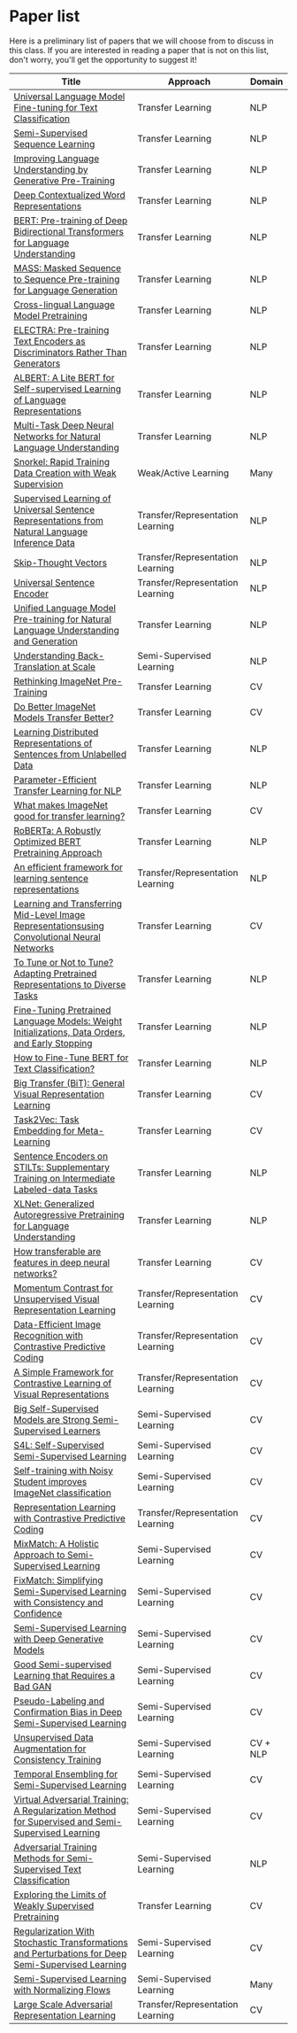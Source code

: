 # Paper list

Here is a preliminary list of papers that we will choose from to discuss in this class.
If you are interested in reading a paper that is not on this list, don't worry, you'll get the opportunity to suggest it!

| **Title** | **Approach** | **Domain** |
|---|---|---|
| [Universal Language Model Fine-tuning for Text Classification](https://arxiv.org/abs/1801.06146) | Transfer Learning | NLP |
| [Semi-Supervised Sequence Learning](https://arxiv.org/abs/1511.01432) | Transfer Learning | NLP |
| [Improving Language Understanding by Generative Pre-Training](https://s3-us-west-2.amazonaws.com/openai-assets/research-covers/language-unsupervised/language_understanding_paper.pdf) | Transfer Learning | NLP |
| [Deep Contextualized Word Representations](https://arxiv.org/abs/1802.05365) | Transfer Learning | NLP |
| [BERT: Pre-training of Deep Bidirectional Transformers for Language Understanding](https://arxiv.org/abs/1810.04805) | Transfer Learning | NLP |
| [MASS: Masked Sequence to Sequence Pre-training for Language Generation](https://arxiv.org/abs/1905.02450) | Transfer Learning | NLP |
| [Cross-lingual Language Model Pretraining](https://arxiv.org/abs/1901.07291) | Transfer Learning | NLP |
| [ELECTRA: Pre-training Text Encoders as Discriminators Rather Than Generators](https://arxiv.org/abs/2003.10555) | Transfer Learning | NLP |
| [ALBERT: A Lite BERT for Self-supervised Learning of Language Representations](https://arxiv.org/abs/1909.1194) | Transfer Learning | NLP |
| [Multi-Task Deep Neural Networks for Natural Language Understanding](https://arxiv.org/abs/1901.11504) | Transfer Learning | NLP |
| [Snorkel: Rapid Training Data Creation with Weak Supervision](https://arxiv.org/abs/1711.10160) | Weak/Active Learning | Many |
| [Supervised Learning of Universal Sentence Representations from Natural Language Inference Data](https://arxiv.org/abs/1705.02364) | Transfer/Representation Learning | NLP |
| [Skip-Thought Vectors](https://arxiv.org/abs/1506.06726) | Transfer/Representation Learning | NLP |
| [Universal Sentence Encoder](https://arxiv.org/abs/1803.11175) | Transfer/Representation Learning | NLP |
| [Unified Language Model Pre-training for Natural Language Understanding and Generation](https://arxiv.org/abs/1905.03197) | Transfer Learning | NLP |
| [Understanding Back-Translation at Scale](https://arxiv.org/abs/1808.09381) | Semi-Supervised Learning | NLP |
| [Rethinking ImageNet Pre-Training](https://arxiv.org/abs/1811.08883) | Transfer Learning | CV |
| [Do Better ImageNet Models Transfer Better?](https://arxiv.org/abs/1805.08974) | Transfer Learning | CV |
| [Learning Distributed Representations of Sentences from Unlabelled Data](https://arxiv.org/abs/1602.03483) | Transfer Learning | NLP |
| [Parameter-Efficient Transfer Learning for NLP](https://arxiv.org/abs/1902.00751) | Transfer Learning | NLP |
| [What makes ImageNet good for transfer learning?](https://arxiv.org/abs/1608.08614) | Transfer Learning | CV |
| [RoBERTa: A Robustly Optimized BERT Pretraining Approach](https://arxiv.org/abs/1907.11692) | Transfer Learning | NLP |
| [An efficient framework for learning sentence representations](https://arxiv.org/abs/1803.02893) | Transfer/Representation Learning | NLP |
| [Learning and Transferring Mid-Level Image Representationsusing Convolutional Neural Networks](https://www.cv-foundation.org/openaccess/content_cvpr_2014/papers/Oquab_Learning_and_Transferring_2014_CVPR_paper.pdf) | Transfer Learning | CV |
| [To Tune or Not to Tune? Adapting Pretrained Representations to Diverse Tasks](https://arxiv.org/abs/1903.05987) | Transfer Learning | NLP |
| [Fine-Tuning Pretrained Language Models: Weight Initializations, Data Orders, and Early Stopping](https://arxiv.org/abs/2002.06305) | Transfer Learning | NLP |
| [How to Fine-Tune BERT for Text Classification?](https://arxiv.org/abs/1905.05583) | Transfer Learning | NLP |
| [Big Transfer (BiT): General Visual Representation Learning](https://arxiv.org/abs/1912.11370) | Transfer Learning | CV |
| [Task2Vec: Task Embedding for Meta-Learning](https://arxiv.org/abs/1902.03545) | Transfer Learning | CV |
| [Sentence Encoders on STILTs: Supplementary Training on Intermediate Labeled-data Tasks](https://arxiv.org/abs/1811.01088) | Transfer Learning | NLP |
| [XLNet: Generalized Autoregressive Pretraining for Language Understanding](https://arxiv.org/abs/1906.08237) | Transfer Learning | NLP |
| [How transferable are features in deep neural networks?](https://arxiv.org/abs/1411.1792) | Transfer Learning | CV |
| [Momentum Contrast for Unsupervised Visual Representation Learning](https://arxiv.org/abs/1911.05722) | Transfer/Representation Learning | CV |
| [Data-Efficient Image Recognition with Contrastive Predictive Coding](https://arxiv.org/abs/1905.09272) | Transfer/Representation Learning | CV |
| [A Simple Framework for Contrastive Learning of Visual Representations](https://arxiv.org/abs/2002.05709) | Transfer/Representation Learning | CV |
| [Big Self-Supervised Models are Strong Semi-Supervised Learners](https://arxiv.org/abs/2006.10029) | Semi-Supervised Learning | CV |
| [S4L: Self-Supervised Semi-Supervised Learning](https://arxiv.org/abs/1905.03670) | Semi-Supervised Learning | CV |
| [Self-training with Noisy Student improves ImageNet classification](https://arxiv.org/abs/1911.04252) | Semi-Supervised Learning | CV |
| [Representation Learning with Contrastive Predictive Coding](https://arxiv.org/abs/1807.03748) | Transfer/Representation Learning | CV |
| [MixMatch: A Holistic Approach to Semi-Supervised Learning](https://arxiv.org/abs/1905.02249) | Semi-Supervised Learning | CV |
| [FixMatch: Simplifying Semi-Supervised Learning with Consistency and Confidence](https://arxiv.org/abs/2001.07685) | Semi-Supervised Learning | CV |
| [Semi-Supervised Learning with Deep Generative Models](https://arxiv.org/abs/1406.5298) | Semi-Supervised Learning | CV |
| [Good Semi-supervised Learning that Requires a Bad GAN](https://arxiv.org/abs/1705.09783) | Semi-Supervised Learning | CV |
| [Pseudo-Labeling and Confirmation Bias in Deep Semi-Supervised Learning](https://arxiv.org/abs/1908.02983) | Semi-Supervised Learning | CV |
| [Unsupervised Data Augmentation for Consistency Training](https://arxiv.org/abs/1904.12848) | Semi-Supervised Learning | CV + NLP |
| [Temporal Ensembling for Semi-Supervised Learning](https://arxiv.org/abs/1610.02242) | Semi-Supervised Learning | CV |
| [Virtual Adversarial Training: A Regularization Method for Supervised and Semi-Supervised Learning](https://arxiv.org/abs/1704.03976) | Semi-Supervised Learning | CV |
| [Adversarial Training Methods for Semi-Supervised Text Classification](https://arxiv.org/abs/1605.07725) | Semi-Supervised Learning | NLP |
| [Exploring the Limits of Weakly Supervised Pretraining](https://arxiv.org/abs/1805.00932) | Transfer Learning | CV |
| [Regularization With Stochastic Transformations and Perturbations for Deep Semi-Supervised Learning](https://arxiv.org/abs/1606.04586) | Semi-Supervised Learning | CV |
| [Semi-Supervised Learning with Normalizing Flows](https://arxiv.org/abs/1912.13025) | Semi-Supervised Learning | Many |
| [Large Scale Adversarial Representation Learning](https://arxiv.org/abs/1907.02544) | Transfer/Representation Learning | CV |

